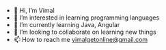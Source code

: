 - 👋 Hi, I’m Vimal
- 👀 I’m interested in learning programming languages
- 🌱 I’m currently learning Java, Angular
- 💞️ I’m looking to collaborate on learning new things
- 📫 How to reach me vimalgetonline@gmail.com

<!---
Vimalgetonline/Vimalgetonline is a ✨ special ✨ repository because its `README.md` (this file) appears on your GitHub profile.
You can click the Preview link to take a look at your changes.
--->
